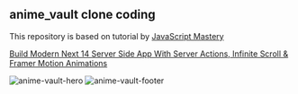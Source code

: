 ## anime_vault clone coding

This repository is based on tutorial by [JavaScript Mastery](https://www.youtube.com/@javascriptmastery)  

[Build Modern Next 14 Server Side App With Server Actions, Infinite Scroll & Framer Motion Animations](https://www.youtube.com/watch?v=FKZAXFjxlJI)

![anime-vault-hero](https://github.com/miinhho/anime_valut_clonecoding/blob/master/images/anime-vault-1.png?raw=true)
![anime-vault-footer](https://github.com/miinhho/anime_valut_clonecoding/blob/master/images/anime-vault-3.png?raw=true)
